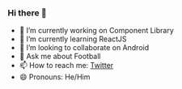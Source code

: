 ### Hi there 👋



- 🔭 I’m currently working on Component Library
- 🌱 I’m currently learning ReactJS
- 👯 I’m looking to collaborate on Android
- 💬 Ask me about Football
- 📫 How to reach me: [Twitter](https://twitter.com/krishnakant_01)
- 😄 Pronouns: He/Him
